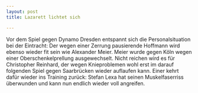 ```yaml
---
layout: post
title: Lazarett lichtet sich

---
```


Vor dem Spiel gegen Dynamo Dresden entspannt sich die Personalsituation bei der Eintracht: Der wegen einer Zerrung pausierende Hoffmann wird ebenso wieder fit sein wie Alexander Meier. Meier wurde gegen Köln wegen einer Oberschenkelprellung ausgewechselt. Nicht reichen wird es für Christopher Reinhard, der wegen Knieproblemen wohl erst im darauf folgenden Spiel gegen Saarbrücken wieder auflaufen kann. Einer kehrt dafür wieder ins Training zurück: Stefan Lexa hat seinen Muskelfaserriss überwunden und kann nun endlich wieder voll angreifen.


